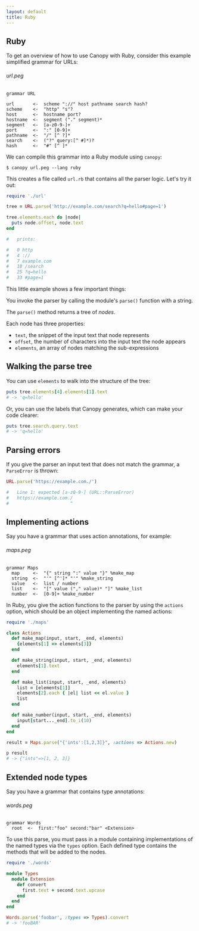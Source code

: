 ```yaml
---
layout: default
title: Ruby
---
```


## Ruby

To get an overview of how to use Canopy with Ruby, consider this example
simplified grammar for URLs:

###### url.peg

    grammar URL

    url       <-  scheme "://" host pathname search hash?
    scheme    <-  "http" "s"?
    host      <-  hostname port?
    hostname  <-  segment ("." segment)*
    segment   <-  [a-z0-9-]+
    port      <-  ":" [0-9]+
    pathname  <-  "/" [^ ?]*
    search    <-  ("?" query:[^ #]*)?
    hash      <-  "#" [^ ]*

We can compile this grammar into a Ruby module using `canopy`:

    $ canopy url.peg --lang ruby

This creates a file called `url.rb` that contains all the parser logic. Let's
try it out:

```rb
require './url'

tree = URL.parse('http://example.com/search?q=hello#page=1')

tree.elements.each do |node|
  puts node.offset, node.text
end

#   prints:

#   0 http
#   4 ://
#   7 example.com
#   18 /search
#   25 ?q=hello
#   33 #page=1
```

This little example shows a few important things:

You invoke the parser by calling the module's `parse()` function with a string.

The `parse()` method returns a tree of *nodes*.

Each node has three properties:

* `text`, the snippet of the input text that node represents
* `offset`, the number of characters into the input text the node appears
* `elements`, an array of nodes matching the sub-expressions

## Walking the parse tree

You can use `elements` to walk into the structure of the tree:

```rb
puts tree.elements[4].elements[1].text
# -> 'q=hello'
```

Or, you can use the labels that Canopy generates, which can make your code
clearer:

```rb
puts tree.search.query.text
# -> 'q=hello'
```

## Parsing errors

If you give the parser an input text that does not match the grammar, a
`ParseError` is thrown:

```rb
URL.parse('https://example.com./')

#   Line 1: expected [a-z0-9-] (URL::ParseError)
#   https://example.com./
#                       ^
```

## Implementing actions

Say you have a grammar that uses action annotations, for example:

###### maps.peg

    grammar Maps
      map     <-  "{" string ":" value "}" %make_map
      string  <-  "'" [^']* "'" %make_string
      value   <-  list / number
      list    <-  "[" value ("," value)* "]" %make_list
      number  <-  [0-9]+ %make_number

In Ruby, you give the action functions to the parser by using the `actions`
option, which should be an object implementing the named actions:

```rb
require './maps'

class Actions
  def make_map(input, start, _end, elements)
    {elements[1] => elements[3]}
  end

  def make_string(input, start, _end, elements)
    elements[1].text
  end

  def make_list(input, start, _end, elements)
    list = [elements[1]]
    elements[2].each { |el| list << el.value }
    list
  end

  def make_number(input, start, _end, elements)
    input[start..._end].to_i(10)
  end
end

result = Maps.parse("{'ints':[1,2,3]}", :actions => Actions.new)

p result
# -> {"ints"=>[1, 2, 3]}
```

## Extended node types

Say you have a grammar that contains type annotations:

###### words.peg

    grammar Words
      root  <-  first:"foo" second:"bar" <Extension>

To use this parse, you must pass in a module containing implementations of the
named types via the `types` option. Each defined type contains the methods that
will be added to the nodes.

```rb
require './words'

module Types
  module Extension
    def convert
      first.text + second.text.upcase
    end
  end
end

Words.parse('foobar', :types => Types).convert
# -> 'fooBAR'
```
